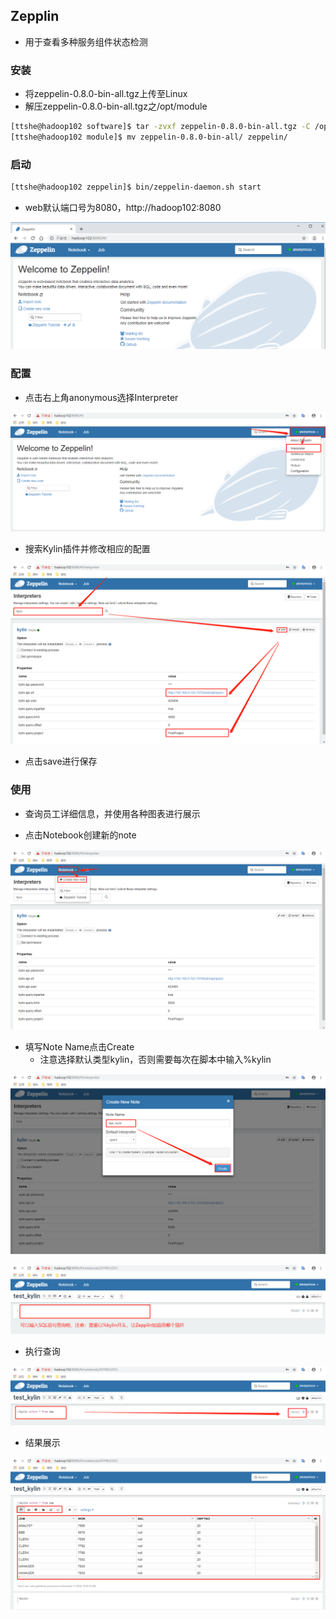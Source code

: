 ## Zepplin

- 用于查看多种服务组件状态检测



### 安装

- 将zeppelin-0.8.0-bin-all.tgz上传至Linux
- 解压zeppelin-0.8.0-bin-all.tgz之/opt/module

```bash
[ttshe@hadoop102 software]$ tar -zvxf zeppelin-0.8.0-bin-all.tgz -C /opt/module/
[ttshe@hadoop102 module]$ mv zeppelin-0.8.0-bin-all/ zeppelin/
```



### 启动

```bash
[ttshe@hadoop102 zeppelin]$ bin/zeppelin-daemon.sh start
```

- web默认端口号为8080，http://hadoop102:8080

![1569750792578](img/kylin/35.png)



### 配置

- 点击右上角anonymous选择Interpreter

![图片20](img/kylin/36.png)

- 搜索Kylin插件并修改相应的配置

![图片21](img/kylin/37.png)

- 点击save进行保存



### 使用

- 查询员工详细信息，并使用各种图表进行展示

- 点击Notebook创建新的note

![图片22](img/kylin/38.png)

- 填写Note Name点击Create
  - 注意选择默认类型kylin，否则需要每次在脚本中输入%kylin

![图片24](img/kylin/39.png)

![图片23](img/kylin/40.png)

- 执行查询

![图片25](img/kylin/41.png)

- 结果展示

![图片26](img/kylin/42.png)

